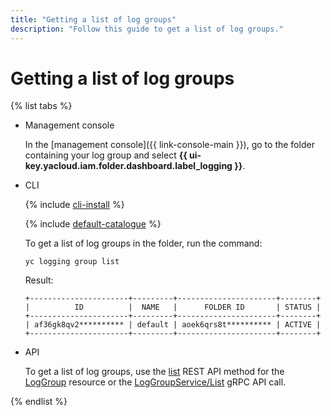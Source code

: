 ```yaml
---
title: "Getting a list of log groups"
description: "Follow this guide to get a list of log groups."
---
```


# Getting a list of log groups

{% list tabs %}

- Management console

   In the [management console]({{ link-console-main }}), go to the folder containing your log group and select **{{ ui-key.yacloud.iam.folder.dashboard.label_logging }}**.

- CLI

   {% include [cli-install](../../_includes/cli-install.md) %}

   {% include [default-catalogue](../../_includes/default-catalogue.md) %}

   To get a list of log groups in the folder, run the command:

   ```
   yc logging group list
   ```

   Result:

   ```
   +----------------------+---------+----------------------+--------+
   |          ID          |  NAME   |      FOLDER ID       | STATUS |
   +----------------------+---------+----------------------+--------+
   | af36gk8qv2********** | default | aoek6qrs8t********** | ACTIVE |
   +----------------------+---------+----------------------+--------+
   ```

- API

   To get a list of log groups, use the [list](../api-ref/LogGroup/list.md) REST API method for the [LogGroup](../api-ref/LogGroup/index.md) resource or the [LogGroupService/List](../api-ref/grpc/log_group_service.md#List) gRPC API call.

{% endlist %}
